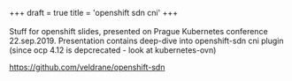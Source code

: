 +++
draft = true
title = 'openshift sdn cni'
+++
<br><br>
Stuff for openshift slides, presented on Prague Kubernetes conference 22.sep.2019. Presentation contains deep-dive into openshift-sdn cni plugin (since ocp 4.12 is depcrecated - look at kubernetes-ovn)


https://github.com/veldrane/openshift-sdn
